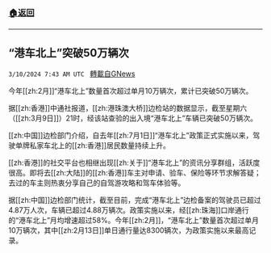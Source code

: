 ###  [:house:返回](README.md)
---


## “港车北上”突破50万辆次
`3/10/2024 7:43 AM UTC ` [轉載自GNews](https://gnews.org/articles/2381285)

今年[[zh:2月]]“港车北上”数量首次超过单月10万辆次，累计已突破50万辆次。

据[[zh:香港]]中通社报道，[[zh:港珠澳大桥]]边检站的数据显示，截至星期六（[[zh:3月9日]]）21时，经该站查验的出入境“港车北上”车辆已突破50万辆次。

[[zh:中国]]边检部门介绍，自去年[[zh:7月1日]]“港车北上”政策正式实施以来，驾驶单牌私家车北上的[[zh:香港]]居民数量持续上升。

[[zh:香港]]的社交平台也相继出现[[zh:关于]]“港车北上”的资讯分享群组，活跃度很高。即将去[[zh:大陆]]的[[zh:香港]]车主对申请、验车、保险等环节求解答疑；去过的车主则热衷分享自己的自驾游攻略和驾车体验等。

据[[zh:中国]]边检部门统计，截至目前，完成“港车北上”边检备案的驾驶员已超过4.87万人次，车辆已超过4.88万辆次。政策实施以来，经[[zh:珠海]]口岸通行的“港车北上”月均增速超过58%。今年[[zh:2月]]，“港车北上”数量首次超过单月10万辆次，其中[[zh:2月13日]]单日通行量达8300辆次，为政策实施以来最高记录。
